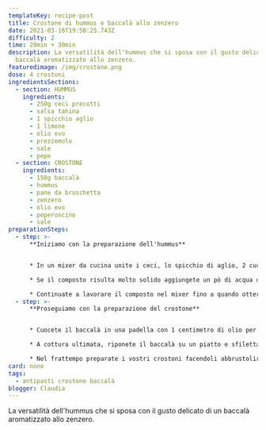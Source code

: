 ```yaml
---
templateKey: recipe-post
title: Crostone di hummus e baccalà allo zenzero
date: 2021-03-16T19:58:25.743Z
difficulty: 2
time: 20min + 30min
description: La versatilità dell'hummus che si sposa con il gusto delicato di un
  baccalà aromatizzato allo zenzero.
featuredimage: /img/crostone.png
dose: 4 crostoni
ingredientsSections:
  - section: HUMMUS
    ingredients:
      - 250g ceci precotti
      - salsa tahina
      - 1 spicchio aglio
      - 1 limone
      - olio evo
      - prezzemolo
      - sale
      - pepe
  - section: CROSTONE
    ingredients:
      - 150g baccalà
      - hummus
      - pane da bruschetta
      - zenzero
      - olio evo
      - peperoncino
      - sale
preparationSteps:
  - step: >-
      **Iniziamo con la preparazione dell'hummus**


      * In un mixer da cucina unite i ceci, lo spicchio di aglio, 2 cucchiai di salsa tahina, olio, qualche fogliolina di prezzemolo, il succo di mezzo limone, sale e pepe. Cominciate a frullare.

      * Se il composto risulta molto solido aggiungete un pò di acqua di cottura dei ceci.

      * Continuate a lavorare il composto nel mixer fino a quando otterrete una crema densa e morbida.
  - step: >-
      **Proseguiamo con la preparazione del crostone**


      * Cuocete il baccalà in una padella con 1 centimetro di olio per circa 15 minuti. Questa cottura non dovrà assomigliare ad una frittura quindi tenete il fuoco medio-basso assicurandovi di cuocere il baccalà da entrambi i lati, girandolo delicatamente.

      * A cottura ultimata, riponete il baccalà su un piatto e sfilettatelo eliminando la parte esterna. Salate (se necessario) ed arricchite con zenzero grattugiato e peperoncino. Lasciate raffreddare.

      * Nel frattempo preparate i vostri crostoni facendoli abbrustolire da entrambi i lati su una padella antiaderente. Una volta pronti, assemblate i crostoni spalmando sopra dell'hummus ed il baccalà. Rifinite con un filo di olio di cottura del baccalà.
card: none
tags:
  - antipasti crostone baccalà
blogger: Claudia
---
```

La versatilità dell'hummus che si sposa con il gusto delicato di un baccalà aromatizzato allo zenzero.